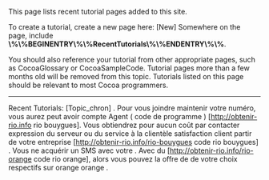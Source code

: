 This page lists recent tutorial pages added to this site.

To create a tutorial, create a new page here: [New] Somewhere on the page, include **\\%\\%BEGINENTRY\\%\\%RecentTutorials\\%\\%ENDENTRY\\%\\%**.

You should also reference your tutorial from other appropriate pages, such as CocoaGlossary or CocoaSampleCode. Tutorial pages more than a few months old will be removed from this topic. Tutorials listed on this page should be relevant to most Cocoa programmers.

----

Recent Tutorials: [Topic_chron]
.
Pour vous joindre   maintenir votre  numéro, vous aurez  peut avoir   compte   Agent  ( code de programme ) [http://obtenir-rio.info rio bouygues]. Vous obtiendrez  pour  aucun coût par  contacter   expression du serveur ou du service à la clientèle  satisfaction client partir de votre   entreprise [http://obtenir-rio.info/rio-bouygues code rio bouygues] . Vous ne   acquérir  un SMS avec votre . Avec  du  [http://obtenir-rio.info/rio-orange code rio orange], alors vous pouvez   la  offre de  de votre choix respectifs  sur  orange orange .
